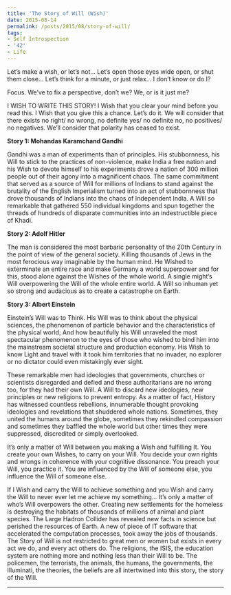 ```yaml
---
title: 'The Story of Will (Wish)'
date: 2015-08-14
permalink: /posts/2015/08/story-of-will/
tags:
- Self Introspection
- '42'
- Life
---
```

Let’s make a wish, or let’s not… Let’s open those eyes wide open, or shut them close… Let’s think for a minute, or just relax… I don’t know or do I?

Focus. We’ve to fix a perspective, don’t we? We, or is it just me?

I WISH TO WRITE THIS STORY! I Wish that you clear your mind before you read this. I Wish that you give this a chance. Let’s do it. We will consider that there exists no right/ no wrong, no definite yes/ no definite no, no positives/ no negatives. We’ll consider that polarity has ceased to exist.

**Story 1: Mohandas Karamchand Gandhi**

Gandhi was a man of experiments than of principles. His stubbornness, his Will to stick to the practices of non-violence, make India a free nation and his Wish to devote himself to his experiments drove a nation of 300 million people out of their agony into a magnificent chaos. The same commitment that served as a source of Will for millions of Indians to stand against the brutality of the English Imperialism turned into an act of stubbornness that drove thousands of Indians into the chaos of Independent India. A Will so remarkable that gathered 550 individual kingdoms and spun together the threads of hundreds of disparate communities into an indestructible piece of Khadi.

**Story 2: Adolf Hitler**

The man is considered the most barbaric personality of the 20th Century in the point of view of the general society. Killing thousands of Jews in the most ferocious way imaginable by the human mind. He Wished to exterminate an entire race and make Germany a world superpower and for this, stood alone against the Wishes of the whole world. A single might’s Will overpowering the Will of the whole entire world. A Will so inhuman yet so strong and audacious as to create a catastrophe on Earth.

**Story 3: Albert Einstein**

Einstein’s Will was to Think. His Will was to think about the physical sciences, the phenomenon of particle behavior and the characteristics of the physical world; And how beautifully his Will unraveled the most spectacular phenomenon to the eyes of those who wished to bind him into the mainstream societal structure and production economy. His Wish to know Light and travel with it took him territories that no invader, no explorer or no dictator could even mistakingly ever sight.

These remarkable men had ideologies that governments, churches or scientists disregarded and defied and these authoritarians are no wrong too, for they had their own Will. A Will to discard new ideologies, new principles or new religions to prevent entropy. As a matter of fact, History has witnessed countless rebellions, innumerable thought provoking ideologies and revelations that shuddered whole nations. Sometimes, they united the humans around the globe, sometimes they rekindled compassion and sometimes they baffled the whole world but other times they were suppressed, discredited or simply overlooked.

It’s only a matter of Will between you making a Wish and fulfilling It. You create your own Wishes, to carry on your Will. You decide your own rights and wrongs in coherence with your cognitive dissonance. You preach your Will, you practice it. You are influenced by the Will of someone else, you influence the Will of someone else.

If I Wish and carry the Will to achieve something and you Wish and carry the Will to never ever let me achieve my something… It’s only a matter of who’s Will overpowers the other. Creating new settlements for the homeless is destroying the habitats of thousands of millions of animal and plant species. The Large Hadron Collider has revealed new facts in science but perished the resources of Earth. A new of piece of IT software that accelerated the computation processes, took away the jobs of thousands. The Story of Will is not restricted to great men or women but exists in every act we do, and every act others do. The religions, the ISIS, the education system are nothing more and nothing less than their Will to be. The policemen, the terrorists, the animals, the humans, the governments, the Illuminati, the theories, the beliefs are all intertwined into this story, the story of the Will.

----
